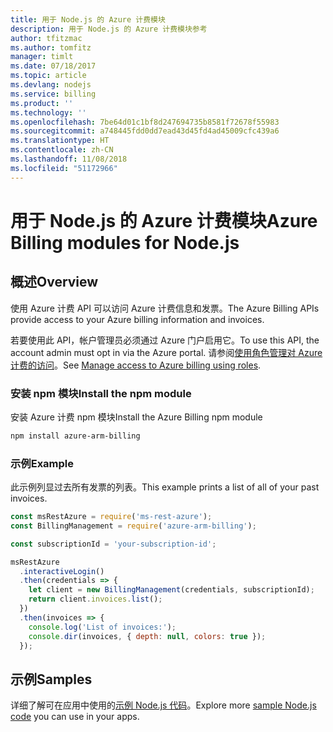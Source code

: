 ```yaml
---
title: 用于 Node.js 的 Azure 计费模块
description: 用于 Node.js 的 Azure 计费模块参考
author: tfitzmac
ms.author: tomfitz
manager: timlt
ms.date: 07/18/2017
ms.topic: article
ms.devlang: nodejs
ms.service: billing
ms.product: ''
ms.technology: ''
ms.openlocfilehash: 7be64d01c1bf8d247694735b8581f72678f55983
ms.sourcegitcommit: a748445fdd0dd7ead43d45fd4ad45009cfc439a6
ms.translationtype: HT
ms.contentlocale: zh-CN
ms.lasthandoff: 11/08/2018
ms.locfileid: "51172966"
---
```

# <a name="azure-billing-modules-for-nodejs"></a><span data-ttu-id="00882-103">用于 Node.js 的 Azure 计费模块</span><span class="sxs-lookup"><span data-stu-id="00882-103">Azure Billing modules for Node.js</span></span>

## <a name="overview"></a><span data-ttu-id="00882-104">概述</span><span class="sxs-lookup"><span data-stu-id="00882-104">Overview</span></span>
<span data-ttu-id="00882-105">使用 Azure 计费 API 可以访问 Azure 计费信息和发票。</span><span class="sxs-lookup"><span data-stu-id="00882-105">The Azure Billing APIs provide access to your Azure billing information and invoices.</span></span>

<span data-ttu-id="00882-106">若要使用此 API，帐户管理员必须通过 Azure 门户启用它。</span><span class="sxs-lookup"><span data-stu-id="00882-106">To use this API, the account admin must opt in via the Azure portal.</span></span> <span data-ttu-id="00882-107">请参阅[使用角色管理对 Azure 计费的访问](https://docs.microsoft.com/azure/billing/billing-manage-access)。</span><span class="sxs-lookup"><span data-stu-id="00882-107">See [Manage access to Azure billing using roles](https://docs.microsoft.com/azure/billing/billing-manage-access).</span></span>

### <a name="install-the-npm-module"></a><span data-ttu-id="00882-108">安装 npm 模块</span><span class="sxs-lookup"><span data-stu-id="00882-108">Install the npm module</span></span> 

<span data-ttu-id="00882-109">安装 Azure 计费 npm 模块</span><span class="sxs-lookup"><span data-stu-id="00882-109">Install the Azure Billing npm module</span></span> 

```bash
npm install azure-arm-billing
```
### <a name="example"></a><span data-ttu-id="00882-110">示例</span><span class="sxs-lookup"><span data-stu-id="00882-110">Example</span></span> 
 
<span data-ttu-id="00882-111">此示例列显过去所有发票的列表。</span><span class="sxs-lookup"><span data-stu-id="00882-111">This example prints a list of all of your past invoices.</span></span>
 
```javascript 
const msRestAzure = require('ms-rest-azure');
const BillingManagement = require('azure-arm-billing');

const subscriptionId = 'your-subscription-id';

msRestAzure
  .interactiveLogin()
  .then(credentials => {
    let client = new BillingManagement(credentials, subscriptionId);
    return client.invoices.list();
  })
  .then(invoices => {
    console.log('List of invoices:');
    console.dir(invoices, { depth: null, colors: true });
  });
``` 


## <a name="samples"></a><span data-ttu-id="00882-112">示例</span><span class="sxs-lookup"><span data-stu-id="00882-112">Samples</span></span>

<span data-ttu-id="00882-113">详细了解可在应用中使用的[示例 Node.js 代码](https://azure.microsoft.com/resources/samples/?platform=nodejs)。</span><span class="sxs-lookup"><span data-stu-id="00882-113">Explore more [sample Node.js code](https://azure.microsoft.com/resources/samples/?platform=nodejs) you can use in your apps.</span></span>
